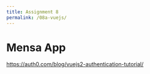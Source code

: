 ```yaml
---
title: Assignment 8
permalink: /08a-vuejs/
---
```


# Mensa App


<https://auth0.com/blog/vuejs2-authentication-tutorial/>